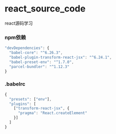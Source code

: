 <!--
 * @Author: your name
 * @Date: 2021-09-29 17:32:37
 * @LastEditTime: 2021-09-29 17:34:17
 * @LastEditors: your name
 * @Description: In User Settings Edit
 * @FilePath: /react-parcel/README.md
-->
# react_source_code

react源码学习
### npm依赖

```js
"devDependencies": {
  "babel-core": "^6.26.3",
  "babel-plugin-transform-react-jsx": "^6.24.1",
  "babel-preset-env": "^1.7.0",
  "parcel-bundler": "^1.12.3"
}
```
### .babelrc

```js
{
  "presets": ["env"],
  "plugins": [
    ["transform-react-jsx", {
      "pragma": "React.createElement"
    }]
  ]
}
```